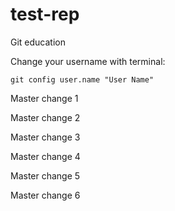 # test-rep
Git education

Change your username with terminal:

`git config user.name "User Name"`

Master change 1

Master change 2

Master change 3

Master change 4

Master change 5

Master change 6